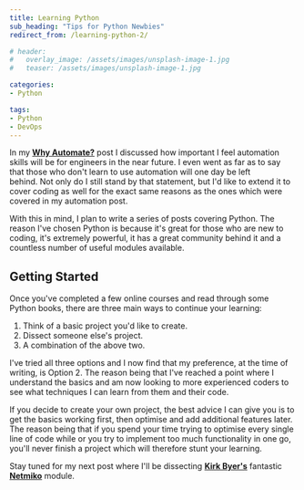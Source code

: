 ```yaml
---
title: Learning Python
sub_heading: "Tips for Python Newbies"
redirect_from: /learning-python-2/

# header:
#   overlay_image: /assets/images/unsplash-image-1.jpg
#   teaser: /assets/images/unsplash-image-1.jpg

categories:
- Python

tags:
- Python
- DevOps
---
```

In my **[Why Automate?](/why-automate/)** post I discussed how important I feel automation skills will be for engineers in the near future. I even went as far as to say that those who don't learn to use automation will one day be left behind. Not only do I still stand by that statement, but I'd like to extend it to cover coding as well for the exact same reasons as the ones which were covered in my automation post.

With this in mind, I plan to write a series of posts covering Python. The reason I've chosen Python is because it's great for those who are new to coding, it's extremely powerful, it has a great community behind it and a countless number of useful modules available.

## Getting Started

Once you've completed a few online courses and read through some Python books, there are three main ways to continue your learning:

1.  Think of a basic project you'd like to create.
2.  Dissect someone else's project.
3.  A combination of the above two.

I've tried all three options and I now find that my preference, at the time of writing, is Option 2. The reason being that I've reached a point where I understand the basics and am now looking to more experienced coders to see what techniques I can learn from them and their code.

If you decide to create your own project, the best advice I can give you is to get the basics working first, then optimise and add additional features later. The reason being that if you spend your time trying to optimise every single line of code while or you try to implement too much functionality in one go, you'll never finish a project which will therefore stunt your learning.

Stay tuned for my next post where I'll be dissecting **[Kirk Byer's](https://pynet.twb-tech.com/)** fantastic [**Netmiko**](https://github.com/ktbyers/netmiko) module.